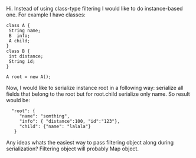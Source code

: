 Hi. Instead of using class-type filtering I would like to do
instance-based one. For example I have classes:

```
class A {
 String name;
 B  info;
 A child;
}
class B {
 int distance;
 String id;
}

A root = new A();
```

Now, I would like to serialize instance root in a following way: serialize all fields that belong to the root but for root.child serialize only name. So result would be:

```
  "root": {
     "name": "somthing",
     "info": { "distance":100, "id":"123"},
     "child": {"name": "lalala"}
   }
```


Any ideas whats the easiest way to pass filtering object along during serialization?
Filtering object will probably Map object.
